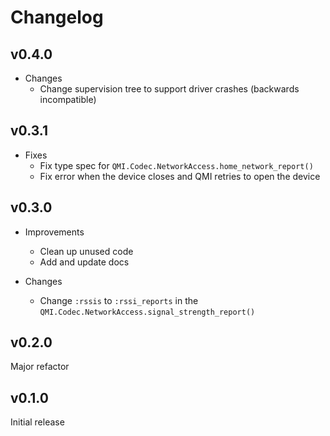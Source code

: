 # Changelog

## v0.4.0

* Changes
  * Change supervision tree to support driver crashes (backwards incompatible)

## v0.3.1

* Fixes
  * Fix type spec for `QMI.Codec.NetworkAccess.home_network_report()`
  * Fix error when the device closes and QMI retries to open the device

## v0.3.0

* Improvements
  * Clean up unused code
  * Add and update docs

* Changes
  * Change `:rssis` to `:rssi_reports` in the
   `QMI.Codec.NetworkAccess.signal_strength_report()`

## v0.2.0

Major refactor

## v0.1.0

Initial release
